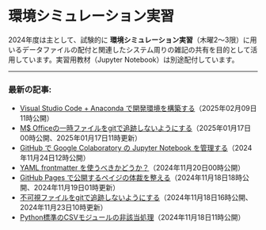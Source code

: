 # 環境シミュレーション実習

2024年度は主として、試験的に **環境シミュレーション実習**（木曜2〜3限）に用いるデータファイルの配付と関連したシステム周りの雑記の共有を目的として活用しています。実習用教材（Jupyter Notebook）は別途配付しています。


-------
### 最新の記事:

- [Visual Studio Code + Anaconda で開発環境を構築する](https://www.gesw.org/memo/vscode_anaconda.html)（2025年02月09日11時公開）
- [M$ Officeの一時ファイルをgitで追跡しないようにする](https://www.gesw.org/memo/del_office-tmp.html)（2025年01月17日00時公開、2025年01月17日11時更新）
- [GitHub で Google Colaboratory の Jupyter Notebook を管理する](https://www.gesw.org/memo/Colab-GitHub-VScode.html)（2024年11月24日12時公開）
- [YAML frontmatter を使うべきかどうか？](https://www.gesw.org/memo/yaml_frontmatter.html)（2024年11月20日00時公開）
- [GitHub Pages で公開するペイジの体裁を整える](https://www.gesw.org/memo/github_pages_theme.html)（2024年11月18日18時公開、2024年11月19日01時更新）
- [不可視ファイルをgitで追跡しないようにする](https://www.gesw.org/memo/dotDS_Store.html)（2024年11月18日16時公開、2024年11月23日10時更新）
- [Python標準のCSVモジュールの非該当処理](https://www.gesw.org/memo/standard-csv.html)（2024年11月18日11時公開）
